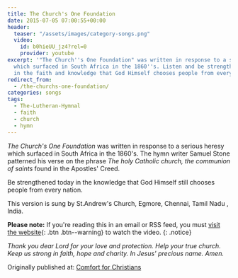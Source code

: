 ```yaml
---
title: The Church's One Foundation
date: 2015-07-05 07:00:55+00:00
header:
  teaser: "/assets/images/category-songs.png"
  video:
    id: b0hieUU_jz4?rel=0
    provider: youtube
excerpt: '"The Church''s One Foundation" was written in response to a serious heresy
  which surfaced in South Africa in the 1860''s. Listen and be strengthened today
  in the faith and knowledge that God Himself chooses people from every nation. [...]'
redirect_from: 
  - /the-churchs-one-foundation/
categories: songs
tags:
  - The-Lutheran-Hymnal
  - faith
  - church
  - hymn
---
```

_The Church's One Foundation_ was written in response to a serious heresy which surfaced in South Africa in the 1860's.  The hymn writer Samuel Stone patterned his verse on the phrase _The holy Catholic church, the communion of saints_ found in the Apostles' Creed.

Be strengthened today in the knowledge that God Himself still chooses people from every nation.

This version is sung by St.Andrew's Church, Egmore, Chennai, Tamil Nadu , India.

**Please note:** If you're reading this in an email or RSS feed, you must [visit the website](http://www.alecsatin.com/songs/the-churchs-one-foundation/){: .btn .btn--warning} to watch the video.
{: .notice}

_Thank you dear Lord for your love and protection.  Help your true church.  Keep us strong in faith, hope and charity.  In Jesus' precious name.  Amen._

<div>Originally published at: <a href='http://www.alecsatin.com/'>Comfort for Christians</a></div>
